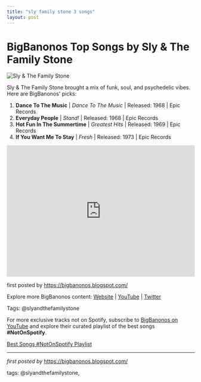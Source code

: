 ```yaml
---
title: "sly family stone 3 songs"
layout: post
---
```

<h1>BigBanonos Top Songs by Sly & The Family Stone</h1>
<img alt="Sly & The Family Stone" src="https://static01.nyt.com/images/2015/11/27/arts/27Robinson-Obit/27Robinson-Obit-superJumbo.jpg" /> <p>Sly & The Family Stone brought a mix of funk, soul, and psychedelic vibes. Here are BigBanonos' picks:</p> <ol> <li><strong>Dance To The Music</strong> | <em>Dance To The Music</em> | Released: 1968 | Epic Records</li> <li><strong>Everyday People</strong> | <em>Stand!</em> | Released: 1968 | Epic Records</li> <li><strong>Hot Fun In The Summertime</strong> | <em>Greatest Hits</em> | Released: 1969 | Epic Records</li> <li><strong>If You Want Me To Stay</strong> | <em>Fresh</em> | Released: 1973 | Epic Records</li>
</ol> <div> <iframe allow="autoplay; clipboard-write; encrypted-media; fullscreen; picture-in-picture" frameborder="0" height="352" loading="lazy" src="https://open.spotify.com/embed/playlist/7nqRFUkaugYHZtmdn8f0Jw?utm_source=generator" width="100%"></iframe>
</div> <p>first posted by <a href="https://bigbanonos.blogspot.com/">https://bigbanonos.blogspot.com/</a></p> <div> <p>Explore more BigBanonos content: <a href="https://bigbanonos.blogspot.com/">Website</a> | <a href="https://www.youtube.com/@BigBanonos">YouTube</a> | <a href="https://x.com/bigbanonos">Twitter</a></p>
</div> <!--Tags-->
<p>Tags: @slyandthefamilystone</p>


<!--Subscribe and Playlist Links-->
<div>
    <p>For more exclusive tracks not on Spotify, subscribe to <a href="https://www.youtube.com/@BigBanonos" target="_blank">BigBanonos on YouTube</a> and explore their curated playlist of the best songs <strong>#NotOnSpotify</strong>.</p>
    <p><a href="https://www.youtube.com/playlist?list=PLtuNtuTatqI0kFahUCbtbfenC_ET5O_tr" target="_blank">Best Songs #NotOnSpotify Playlist<br /></a></p></div>

<hr />

<p><em>first posted by</em> <a href="https://bigbanonos.blogspot.com/" rel="noopener" target="_new">https://bigbanonos.blogspot.com/</a></p>

<p>tags: @slyandthefamilystone,</p>
